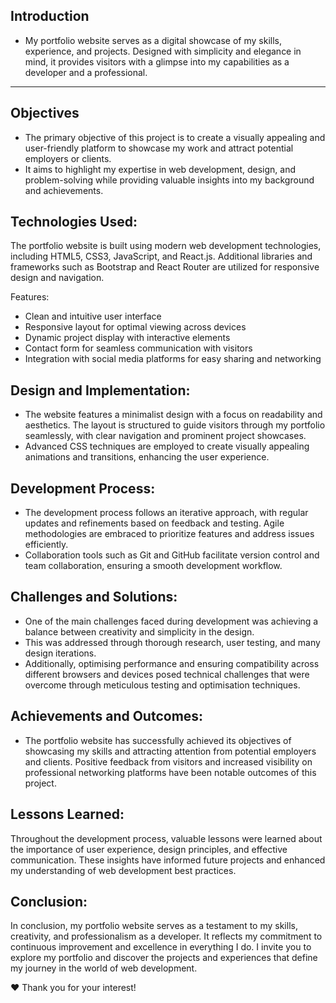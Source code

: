 ## Introduction
- My portfolio website serves as a digital showcase of my skills, experience, and projects. Designed with simplicity and elegance in mind, it provides visitors with a glimpse into my capabilities as a developer and a professional.
---
## Objectives
- The primary objective of this project is to create a visually appealing and user-friendly platform to showcase my work and attract potential employers or clients.
- It aims to highlight my expertise in web development, design, and problem-solving while providing valuable insights into my background and achievements.

## Technologies Used:
The portfolio website is built using modern web development technologies, including HTML5, CSS3, JavaScript, and React.js. Additional libraries and frameworks such as Bootstrap and React Router are utilized for responsive design and navigation.

Features:
- Clean and intuitive user interface
- Responsive layout for optimal viewing across devices
- Dynamic project display with interactive elements
- Contact form for seamless communication with visitors
- Integration with social media platforms for easy sharing and networking

## Design and Implementation:
- The website features a minimalist design with a focus on readability and aesthetics. The layout is structured to guide visitors through my portfolio seamlessly, with clear navigation and prominent project showcases.
- Advanced CSS techniques are employed to create visually appealing animations and transitions, enhancing the user experience.

## Development Process:
- The development process follows an iterative approach, with regular updates and refinements based on feedback and testing. Agile methodologies are embraced to prioritize features and address issues efficiently.
- Collaboration tools such as Git and GitHub facilitate version control and team collaboration, ensuring a smooth development workflow.

## Challenges and Solutions:
- One of the main challenges faced during development was achieving a balance between creativity and simplicity in the design.
- This was addressed through thorough research, user testing, and many design iterations.
- Additionally, optimising performance and ensuring compatibility across different browsers and devices posed technical challenges that were overcome through meticulous testing and optimisation techniques.

## Achievements and Outcomes:
- The portfolio website has successfully achieved its objectives of showcasing my skills and attracting attention from potential employers and clients. Positive feedback from visitors and increased visibility on professional networking platforms have been notable outcomes of this project.

## Lessons Learned:
Throughout the development process, valuable lessons were learned about the importance of user experience, design principles, and effective communication. These insights have informed future projects and enhanced my understanding of web development best practices.

## Conclusion:
In conclusion, my portfolio website serves as a testament to my skills, creativity, and professionalism as a developer. 
It reflects my commitment to continuous improvement and excellence in everything I do. I invite you to explore my portfolio and discover the projects and experiences that define my journey in the world of web development. 

❤️ Thank you for your interest!
